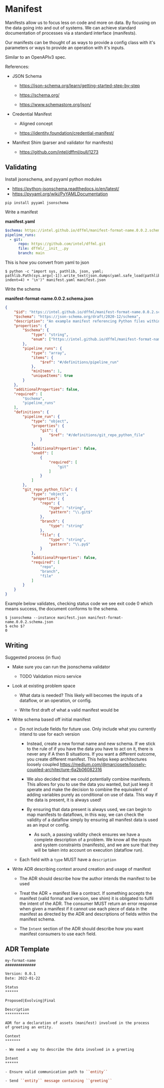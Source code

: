 # Manifest

Manifests allow us to focus less on code and more on data.
By focusing on the data going into and out of systems. We can achieve standard
documentation of processes via a standard interface (manifests).

Our manifests can be thought of as ways to provide a config class with it's
parameters or ways to provide an operation with it's inputs.

Similar to an OpenAPIv3 spec.

References:

- JSON Schema

  - https://json-schema.org/learn/getting-started-step-by-step

  - https://schema.org/

  - https://www.schemastore.org/json/

- Credential Manifest

  - Aligned concept

  - https://identity.foundation/credential-manifest/

- Manifest Shim (parser and validator for manifests)

  - https://github.com/intel/dffml/pull/1273

## Validating

Install jsonschema, and pyyaml python modules

- https://python-jsonschema.readthedocs.io/en/latest/
- https://pyyaml.org/wiki/PyYAMLDocumentation

```console
pip install pyyaml jsonschema
```

Write a manifest

**manifest.yaml**

```yaml
$schema: https://intel.github.io/dffml/manifest-format-name.0.0.2.schema.json
pipeline_runs:
  - git:
      repo: https://github.com/intel/dffml.git
      file: dffml/__init__.py
      branch: main
```

This is how you convert from yaml to json

```console
$ python -c "import sys, pathlib, json, yaml; pathlib.Path(sys.argv[-1]).write_text(json.dumps(yaml.safe_load(pathlib.Path(sys.argv[-2]).read_text()), indent=4) + '\n')" manifest.yaml manifest.json
```

Write the schema

**manifest-format-name.0.0.2.schema.json**

```json
{
    "$id": "https://intel.github.io/dffml/manifest-format-name.0.0.2.schema.json",
    "$schema": "https://json-schema.org/draft/2020-12/schema",
    "description": "An example manifest referencing Python files within Git repos",
    "properties": {
        "$schema": {
            "type": "string",
            "enum": ["https://intel.github.io/dffml/manifest-format-name.0.0.2.schema.json"]
        },
        "pipeline_runs": {
            "type": "array",
            "items": {
                "$ref": "#/definitions/pipeline_run"
            },
            "minItems": 1,
            "uniqueItems": true
        }
    },
    "additionalProperties": false,
    "required": [
        "$schema",
        "pipeline_runs"
    ],
    "definitions": {
        "pipeline_run": {
            "type": "object",
            "properties": {
                "git": {
                    "$ref": "#/definitions/git_repo_python_file"
                }
            },
            "additionalProperties": false,
            "oneOf": [
                {
                    "required": [
                        "git"
                    ]
                }
            ]
        },
        "git_repo_python_file": {
            "type": "object",
            "properties": {
                "repo": {
                    "type": "string",
                    "pattern": "\\.git$"
                },
                "branch": {
                    "type": "string"
                },
                "file": {
                    "type": "string",
                    "pattern": "\\.py$"
                }
            },
            "additionalProperties": false,
            "required": [
                "repo",
                "branch",
                "file"
            ]
        }
    }
}
```

Example below validates, checking status code we see exit code 0 which means
success, the document conforms to the schema.

```console
$ jsonschema --instance manifest.json manifest-format-name.0.0.2.schema.json
$ echo $?
0
```

## Writing

Suggested process (in flux)

- Make sure you can run the jsonschema validator

  - TODO Validation micro service

- Look at existing problem space

  - What data is needed? This likely will becomes the inputs of a dataflow,
    or an operation, or config.

  - Write first draft of what a valid manifest would be

- Write schema based off initial manifest

  - Do not include fields for future use. Only include what you currently intend
    to use for each version

    - Instead, create a new format name and new schema. If we stick to the rule
      of if you have the data you have to act on it, there is never any if A then
      B situations. If you want a different outcome, you create different manifest.
      This helps keep architectures loosely coupled
      https://medium.com/@marciosete/loosely-coupled-architecture-6a2b06082316

    - We also decided that we could potentially combine manifests. This allows for
      you to use the data you wanted, but just keep it sperate and make the decision
      to combine the equivalent of adding variables purely as conditional on use of data.
      This way if the data is present, it is always used!

    - By ensuring that data present is always used, we can begin to map manifests to
      dataflows, in this way, we can check the validity of a dataflow simply by ensuring
      all manifest data is used as an input or config.

      - As such, a passing validity check ensures we have a complete description of a
        problem. We know all the inputs and system constraints (manifests), and we are
        sure that they will be taken into account on execution (dataflow run).

  - Each field with a `type` MUST have a `description`

- Write ADR describing context around creation and usage of manifest

  - The ADR should describe how the author intends the manifest to be used

  - Treat the ADR + manifest like a contract. If something
    accepts the manifest (valid format and version, see shim)
    it is obligated to fulfil the intent of the ADR. The consumer
    MUST return an error response when given a manifest if it
    cannot use each piece of data in the manifest as directed by
    the ADR and descriptions of fields within the manifest schema.

  - The `Intent` section of the ADR should describe how you want manifest
    consumers to use each field.

## ADR Template

```rst
my-format-name
##############

Version: 0.0.1
Date: 2022-01-22

Status
******

Proposed|Evolving|Final

Description
***********

ADR for a declaration of assets (manifest) involved in the process
of greeting an entity.

Context
*******

- We need a way to describe the data involved in a greeting

Intent
******

- Ensure valid communication path to ``entity``

- Send ``entity`` message containing ``greeting``
```
